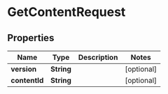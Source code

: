 

# GetContentRequest


## Properties

| Name | Type | Description | Notes |
|------------ | ------------- | ------------- | -------------|
|**version** | **String** |  |  [optional] |
|**contentId** | **String** |  |  [optional] |



